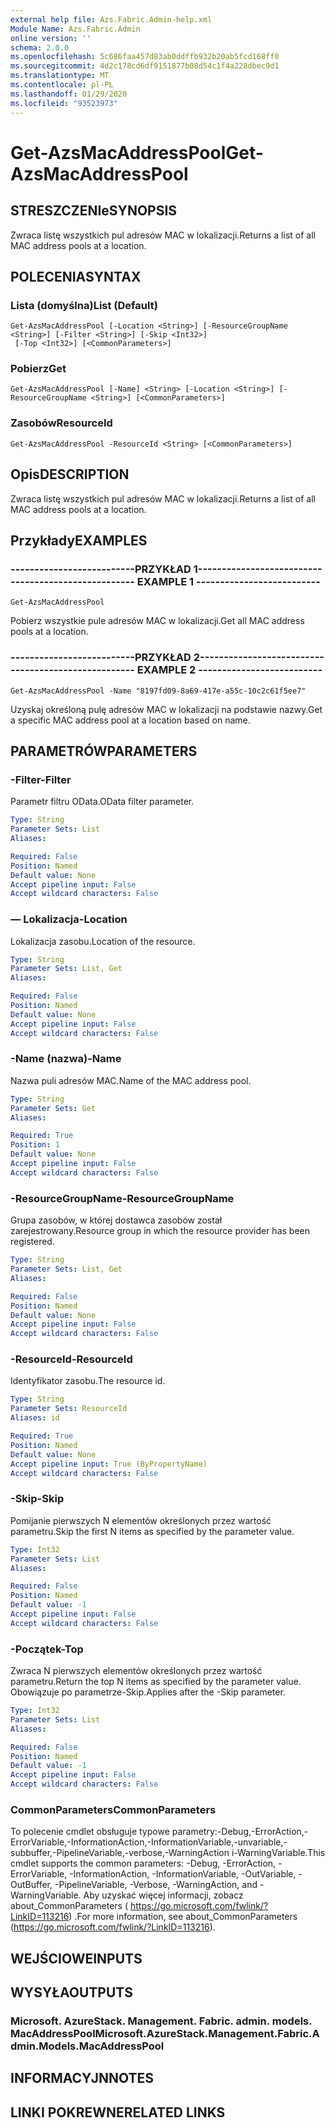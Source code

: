 ```yaml
---
external help file: Azs.Fabric.Admin-help.xml
Module Name: Azs.Fabric.Admin
online version: ''
schema: 2.0.0
ms.openlocfilehash: 5c686faa457d83ab0ddffb932b20ab5fcd168ff0
ms.sourcegitcommit: 4d2c178cd6df9151877b08d54c1f4a228dbec9d1
ms.translationtype: MT
ms.contentlocale: pl-PL
ms.lasthandoff: 01/29/2020
ms.locfileid: "93523973"
---
```

# <span data-ttu-id="60f78-101">Get-AzsMacAddressPool</span><span class="sxs-lookup"><span data-stu-id="60f78-101">Get-AzsMacAddressPool</span></span>

## <span data-ttu-id="60f78-102">STRESZCZENIe</span><span class="sxs-lookup"><span data-stu-id="60f78-102">SYNOPSIS</span></span>
<span data-ttu-id="60f78-103">Zwraca listę wszystkich pul adresów MAC w lokalizacji.</span><span class="sxs-lookup"><span data-stu-id="60f78-103">Returns a list of all MAC address pools at a location.</span></span>

## <span data-ttu-id="60f78-104">POLECENIA</span><span class="sxs-lookup"><span data-stu-id="60f78-104">SYNTAX</span></span>

### <span data-ttu-id="60f78-105">Lista (domyślna)</span><span class="sxs-lookup"><span data-stu-id="60f78-105">List (Default)</span></span>
```
Get-AzsMacAddressPool [-Location <String>] [-ResourceGroupName <String>] [-Filter <String>] [-Skip <Int32>]
 [-Top <Int32>] [<CommonParameters>]
```

### <span data-ttu-id="60f78-106">Pobierz</span><span class="sxs-lookup"><span data-stu-id="60f78-106">Get</span></span>
```
Get-AzsMacAddressPool [-Name] <String> [-Location <String>] [-ResourceGroupName <String>] [<CommonParameters>]
```

### <span data-ttu-id="60f78-107">Zasobów</span><span class="sxs-lookup"><span data-stu-id="60f78-107">ResourceId</span></span>
```
Get-AzsMacAddressPool -ResourceId <String> [<CommonParameters>]
```

## <span data-ttu-id="60f78-108">Opis</span><span class="sxs-lookup"><span data-stu-id="60f78-108">DESCRIPTION</span></span>
<span data-ttu-id="60f78-109">Zwraca listę wszystkich pul adresów MAC w lokalizacji.</span><span class="sxs-lookup"><span data-stu-id="60f78-109">Returns a list of all MAC address pools at a location.</span></span>

## <span data-ttu-id="60f78-110">Przykłady</span><span class="sxs-lookup"><span data-stu-id="60f78-110">EXAMPLES</span></span>

### <span data-ttu-id="60f78-111">--------------------------PRZYKŁAD 1--------------------------</span><span class="sxs-lookup"><span data-stu-id="60f78-111">-------------------------- EXAMPLE 1 --------------------------</span></span>
```
Get-AzsMacAddressPool
```

<span data-ttu-id="60f78-112">Pobierz wszystkie pule adresów MAC w lokalizacji.</span><span class="sxs-lookup"><span data-stu-id="60f78-112">Get all MAC address pools at a location.</span></span>

### <span data-ttu-id="60f78-113">--------------------------PRZYKŁAD 2--------------------------</span><span class="sxs-lookup"><span data-stu-id="60f78-113">-------------------------- EXAMPLE 2 --------------------------</span></span>
```
Get-AzsMacAddressPool -Name "8197fd09-8a69-417e-a55c-10c2c61f5ee7"
```

<span data-ttu-id="60f78-114">Uzyskaj określoną pulę adresów MAC w lokalizacji na podstawie nazwy.</span><span class="sxs-lookup"><span data-stu-id="60f78-114">Get a specific MAC address pool at a location based on name.</span></span>

## <span data-ttu-id="60f78-115">PARAMETRÓW</span><span class="sxs-lookup"><span data-stu-id="60f78-115">PARAMETERS</span></span>

### <span data-ttu-id="60f78-116">-Filter</span><span class="sxs-lookup"><span data-stu-id="60f78-116">-Filter</span></span>
<span data-ttu-id="60f78-117">Parametr filtru OData.</span><span class="sxs-lookup"><span data-stu-id="60f78-117">OData filter parameter.</span></span>

```yaml
Type: String
Parameter Sets: List
Aliases: 

Required: False
Position: Named
Default value: None
Accept pipeline input: False
Accept wildcard characters: False
```

### <span data-ttu-id="60f78-118">— Lokalizacja</span><span class="sxs-lookup"><span data-stu-id="60f78-118">-Location</span></span>
<span data-ttu-id="60f78-119">Lokalizacja zasobu.</span><span class="sxs-lookup"><span data-stu-id="60f78-119">Location of the resource.</span></span>

```yaml
Type: String
Parameter Sets: List, Get
Aliases: 

Required: False
Position: Named
Default value: None
Accept pipeline input: False
Accept wildcard characters: False
```

### <span data-ttu-id="60f78-120">-Name (nazwa)</span><span class="sxs-lookup"><span data-stu-id="60f78-120">-Name</span></span>
<span data-ttu-id="60f78-121">Nazwa puli adresów MAC.</span><span class="sxs-lookup"><span data-stu-id="60f78-121">Name of the MAC address pool.</span></span>

```yaml
Type: String
Parameter Sets: Get
Aliases: 

Required: True
Position: 1
Default value: None
Accept pipeline input: False
Accept wildcard characters: False
```

### <span data-ttu-id="60f78-122">-ResourceGroupName</span><span class="sxs-lookup"><span data-stu-id="60f78-122">-ResourceGroupName</span></span>
<span data-ttu-id="60f78-123">Grupa zasobów, w której dostawca zasobów został zarejestrowany.</span><span class="sxs-lookup"><span data-stu-id="60f78-123">Resource group in which the resource provider has been registered.</span></span>

```yaml
Type: String
Parameter Sets: List, Get
Aliases: 

Required: False
Position: Named
Default value: None
Accept pipeline input: False
Accept wildcard characters: False
```

### <span data-ttu-id="60f78-124">-ResourceId</span><span class="sxs-lookup"><span data-stu-id="60f78-124">-ResourceId</span></span>
<span data-ttu-id="60f78-125">Identyfikator zasobu.</span><span class="sxs-lookup"><span data-stu-id="60f78-125">The resource id.</span></span>

```yaml
Type: String
Parameter Sets: ResourceId
Aliases: id

Required: True
Position: Named
Default value: None
Accept pipeline input: True (ByPropertyName)
Accept wildcard characters: False
```

### <span data-ttu-id="60f78-126">-Skip</span><span class="sxs-lookup"><span data-stu-id="60f78-126">-Skip</span></span>
<span data-ttu-id="60f78-127">Pomijanie pierwszych N elementów określonych przez wartość parametru.</span><span class="sxs-lookup"><span data-stu-id="60f78-127">Skip the first N items as specified by the parameter value.</span></span>

```yaml
Type: Int32
Parameter Sets: List
Aliases: 

Required: False
Position: Named
Default value: -1
Accept pipeline input: False
Accept wildcard characters: False
```

### <span data-ttu-id="60f78-128">-Początek</span><span class="sxs-lookup"><span data-stu-id="60f78-128">-Top</span></span>
<span data-ttu-id="60f78-129">Zwraca N pierwszych elementów określonych przez wartość parametru.</span><span class="sxs-lookup"><span data-stu-id="60f78-129">Return the top N items as specified by the parameter value.</span></span>
<span data-ttu-id="60f78-130">Obowiązuje po parametrze-Skip.</span><span class="sxs-lookup"><span data-stu-id="60f78-130">Applies after the -Skip parameter.</span></span>

```yaml
Type: Int32
Parameter Sets: List
Aliases: 

Required: False
Position: Named
Default value: -1
Accept pipeline input: False
Accept wildcard characters: False
```

### <span data-ttu-id="60f78-131">CommonParameters</span><span class="sxs-lookup"><span data-stu-id="60f78-131">CommonParameters</span></span>
<span data-ttu-id="60f78-132">To polecenie cmdlet obsługuje typowe parametry:-Debug,-ErrorAction,-ErrorVariable,-InformationAction,-InformationVariable,-unvariable,-subbuffer,-PipelineVariable,-verbose,-WarningAction i-WarningVariable.</span><span class="sxs-lookup"><span data-stu-id="60f78-132">This cmdlet supports the common parameters: -Debug, -ErrorAction, -ErrorVariable, -InformationAction, -InformationVariable, -OutVariable, -OutBuffer, -PipelineVariable, -Verbose, -WarningAction, and -WarningVariable.</span></span> <span data-ttu-id="60f78-133">Aby uzyskać więcej informacji, zobacz about_CommonParameters ( https://go.microsoft.com/fwlink/?LinkID=113216) .</span><span class="sxs-lookup"><span data-stu-id="60f78-133">For more information, see about_CommonParameters (https://go.microsoft.com/fwlink/?LinkID=113216).</span></span>

## <span data-ttu-id="60f78-134">WEJŚCIOWE</span><span class="sxs-lookup"><span data-stu-id="60f78-134">INPUTS</span></span>

## <span data-ttu-id="60f78-135">WYSYŁA</span><span class="sxs-lookup"><span data-stu-id="60f78-135">OUTPUTS</span></span>

### <span data-ttu-id="60f78-136">Microsoft. AzureStack. Management. Fabric. admin. models. MacAddressPool</span><span class="sxs-lookup"><span data-stu-id="60f78-136">Microsoft.AzureStack.Management.Fabric.Admin.Models.MacAddressPool</span></span>

## <span data-ttu-id="60f78-137">INFORMACYJN</span><span class="sxs-lookup"><span data-stu-id="60f78-137">NOTES</span></span>

## <span data-ttu-id="60f78-138">LINKI POKREWNE</span><span class="sxs-lookup"><span data-stu-id="60f78-138">RELATED LINKS</span></span>

